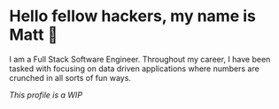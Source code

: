 # Hello fellow hackers, my name is Matt 👋

I am a Full Stack Software Engineer. Throughout my career, I have been tasked with focusing on data driven applications where numbers are crunched in all sorts of fun ways.


*This profile is a WIP*

<!--
**Toltar/Toltar** is a ✨ _special_ ✨ repository because its `README.md` (this file) appears on your GitHub profile.

Here are some ideas to get you started:

- 🔭 I’m currently working on ...
- 🌱 I’m currently learning ...
- 👯 I’m looking to collaborate on ...
- 🤔 I’m looking for help with ...
- 💬 Ask me about ...
- 📫 How to reach me: ...
- 😄 Pronouns: ...
- ⚡ Fun fact: ...
-->
